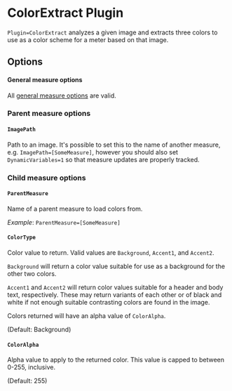 # ColorExtract Plugin

`Plugin=ColorExtract` analyzes a given image and extracts three colors to use as a color scheme
for a meter based on that image.

## Options

#### General measure options

All [general measure options][] are valid.

[general measure options]: http://docs.rainmeter.net/manual/measures/general-options

### Parent measure options

#### `ImagePath`

Path to an image. It's possible to set this to the name of another measure, e.g.
`ImagePath=[SomeMeasure]`, however you should also set `DynamicVariables=1` so that measure updates
are properly tracked.

### Child measure options

#### `ParentMeasure`

Name of a parent measure to load colors from.

*Example*: `ParentMeasure=[SomeMeasure]`

#### `ColorType`

Color value to return. Valid values are `Background`, `Accent1`, and `Accent2`.

`Background` will return a color value suitable for use as a background for the other two colors.

`Accent1` and `Accent2` will return color values suitable for a header and body text,
respectively. These may return variants of each other or of black and white if not enough suitable
contrasting colors are found in the image.

Colors returned will have an alpha value of `ColorAlpha`.

(Default: Background)

#### `ColorAlpha`

Alpha value to apply to the returned color. This value is capped to between 0-255, inclusive.

(Default: 255)

<!-- vim: set ft=markdown: -->

